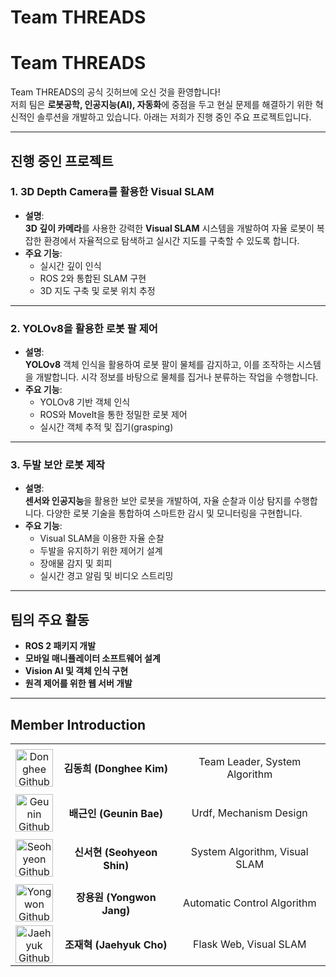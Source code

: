 # Team THREADS  
# Team THREADS

Team THREADS의 공식 깃허브에 오신 것을 환영합니다!  
저희 팀은 **로봇공학, 인공지능(AI), 자동화**에 중점을 두고 현실 문제를 해결하기 위한 혁신적인 솔루션을 개발하고 있습니다. 아래는 저희가 진행 중인 주요 프로젝트입니다.

---

## **진행 중인 프로젝트**

### **1. 3D Depth Camera를 활용한 Visual SLAM**
- **설명**:  
  **3D 깊이 카메라**를 사용한 강력한 **Visual SLAM** 시스템을 개발하여 자율 로봇이 복잡한 환경에서 자율적으로 탐색하고 실시간 지도를 구축할 수 있도록 합니다.
- **주요 기능**:
  - 실시간 깊이 인식
  - ROS 2와 통합된 SLAM 구현
  - 3D 지도 구축 및 로봇 위치 추정

---

### **2. YOLOv8을 활용한 로봇 팔 제어**
- **설명**:  
  **YOLOv8** 객체 인식을 활용하여 로봇 팔이 물체를 감지하고, 이를 조작하는 시스템을 개발합니다. 시각 정보를 바탕으로 물체를 집거나 분류하는 작업을 수행합니다.
- **주요 기능**:
  - YOLOv8 기반 객체 인식
  - ROS와 MoveIt을 통한 정밀한 로봇 제어
  - 실시간 객체 추적 및 집기(grasping)

---

### **3. 두발 보안 로봇 제작**
- **설명**:  
  **센서와 인공지능**을 활용한 보안 로봇을 개발하여, 자율 순찰과 이상 탐지를 수행합니다. 다양한 로봇 기술을 통합하여 스마트한 감시 및 모니터링을 구현합니다.
- **주요 기능**:
  - Visual SLAM을 이용한 자율 순찰
  - 두발을 유지하기 위한 제어기 설계
  - 장애물 감지 및 회피
  - 실시간 경고 알림 및 비디오 스트리밍

---

## **팀의 주요 활동**
- **ROS 2 패키지 개발**  
- **모바일 매니퓰레이터 소프트웨어 설계**  
- **Vision AI 및 객체 인식 구현**  
- **원격 제어를 위한 웹 서버 개발**

---

## Member Introduction  

<div align="center">
  <table>
    <tr>
      <td style="text-align: center;">
        <a href="https://github.com/samsung-chungso">
          <img src="https://avatars.githubusercontent.com/u/103614665?v=4" width="60px" alt="Donghee Github">
        </a>
      </td>
      <td style="text-align: center;">
        <strong>김동희 (Donghee Kim)</strong>
      </td>
      <td style="text-align: center;">
        <p>Team Leader, System Algorithm</p>
      </td>
    </tr>
    <tr>
      <td style="text-align: center;">
        <a href="https://github.com/geunin000">
          <img src="https://avatars.githubusercontent.com/u/175600664?v=4" width="60px" alt="Geunin Github">
        </a>
      </td>
      <td style="text-align: center;">
        <strong>배근인 (Geunin Bae)</strong>
      </td>
      <td style="text-align: center;">
        <p>Urdf, Mechanism Design</p>
      </td>
    </tr>
    <tr>
      <td style="text-align: center;">
        <a href="https://github.com/No-Hyunwoo">
          <img src="https://avatars.githubusercontent.com/u/174945745?v=4" width="60px" alt="Seohyeon Github">
        </a>
      </td>
      <td style="text-align: center;">
        <strong>신서현 (Seohyeon Shin)</strong>
      </td>
      <td style="text-align: center;">
        <p>System Algorithm, Visual SLAM</p>
      </td>
    </tr>
    <tr>
      <td style="text-align: center;">
        <a href="https://github.com/yongwonJ">
          <img src="https://avatars.githubusercontent.com/u/114575723?v=4" width="60px" alt="Yongwon Github">
        </a>
      </td>
      <td style="text-align: center;">
        <strong>장용원 (Yongwon Jang)</strong>
      </td>
      <td style="text-align: center;">
        <p>Automatic Control Algorithm</p>
      </td>
    </tr>
    <tr>
      <td style="text-align: center;">
        <a href="https://github.com/jhchoman">
          <img src="" width="60px" alt="Jaehyuk Github">
        </a>
      </td>
      <td style="text-align: center;">
        <strong>조재혁 (Jaehyuk Cho)</strong>
      </td>
      <td style="text-align: center;">
        <p>Flask Web, Visual SLAM</p>
      </td>
    </tr>
  </table>
</div>
